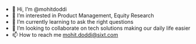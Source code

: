 - 👋 Hi, I’m @mohitdoddi
- 👀 I’m interested in Product Management, Equity Research
- 🌱 I’m currently learning to ask the right questions
- 💞️ I’m looking to collaborate on tech solutions making our daily life easier
- 📫 How to reach me mohit.doddi@sixt.com
<!---
mohitdoddi/mohitdoddi is a ✨ special ✨ repository because its `README.md` (this file) appears on your GitHub profile.
You can click the Preview link to take a look at your changes.
--->
